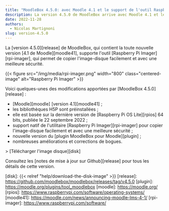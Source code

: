 ```yaml
---
title: "MoodleBox 4.5.0: avec Moodle 4.1 et le support de l'outil Raspberry Pi Imager"
description: La version 4.5.0 de MoodleBox arrive avec Moodle 4.1 et le support natif de l'outil  Raspberry Pi Imager.
date: 2022-11-28
authors:
  - Nicolas Martignoni
slug: version-4.5.0
---
```


La [version 4.5.0][release] de MoodleBox, qui contient la toute nouvelle version [4.1 de Moodle][moodle41], supporte l'outil [Raspberry Pi Imager][rpi-imager], qui permet de copier l'image-disque facilement et avec une meilleure sécurité.

{{< figure src="/img/media/rpi-imager.png" width="800" class="centered-image" alt="Raspberry Pi Imager" >}}

Voici quelques-unes des modifications apportées par [MoodleBox 4.5.0][release] :

- [Moodle][moodle] [version 4.1][moodle41] ;
- les bibliothèques H5P sont préinstallées ;
- elle est basée sur la dernière version de [Raspberry Pi OS Lite][rpios] 64 bits, publiée le 22 septembre 2022 ;
- support natif de l'utilitaire [Raspberry Pi Imager][rpi-imager] pour copier l'image-disque facilement et avec une meilleure sécurité ;
- nouvelle version du [plugin MoodleBox pour Moodle][plugin] ;
- nombreuses améliorations et corrections de bogues.

&gt; [Télécharger l'image disque][disk]

Consultez les [notes de mise à jour sur Github][release] pour tous les détails de cette version.

[disk]: {{< relref "help/download-the-disk-image" >}}
[release]: https://github.com/moodlebox/moodlebox/releases/tag/v4.5.0
[plugin]: https://moodle.org/plugins/tool_moodlebox
[moodle]: https://moodle.org/
[rpios]: https://www.raspberrypi.com/software/operating-systems/
[moodle41]: https://moodle.com/news/announcing-moodle-lms-4-1/
[rpi-imager]: https://www.raspberrypi.com/software/
